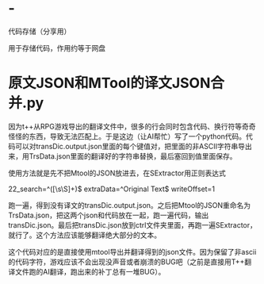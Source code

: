 # -
代码存储（分享用）

用于存储代码，作用约等于网盘

# 原文JSON和MTool的译文JSON合并.py

因为t++从RPG游戏导出的翻译文件中，很多的行会同时包含代码、换行符等奇奇怪怪的东西，导致无法匹配上。于是这边（让AI帮忙）写了一个python代码。代码可以对transDic.output.json里面的每个键值对，把里面的非ASCII字符串导出来，用TrsData.json里面的翻译好的字符串替换，最后塞回到值里面保存。

使用方法就是先不把Mtool的JSON放进去，在SExtractor用正则表达式

22_search=^([\s\S]+)$
extraData=^Original Text$
writeOffset=1

跑一遍，得到没有译文的transDic.output.json。之后把Mtool的JSON重命名为TrsData.json，把这两个json和代码放在一起，跑一遍代码，输出transDic.json。最后把transDic.json放到ctrl文件夹里面，再跑一遍SExtractor，就行了。这个方法应该能够翻译绝大部分的文本。

这个代码对应的是直接使用mtool导出并翻译得到的json文件。因为保留了非ascii的代码字符，游戏应该不会出现没声音或者崩溃的BUG吧（之前是直接用T++翻译文件跑的AI翻译，跑出来的补丁总有一堆BUG）。